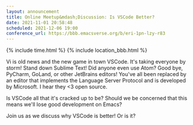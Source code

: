 ```yaml
---
layout: announcement
title: Online Meetup&mdash;Discussion: Is VSCode Better?
date: 2021-11-01 20:58:48
scheduled: 2021-12-06 19:00
conference_url: https://bbb.emacsverse.org/b/eri-1pn-lzy-r83
---
```


{% include time.html %}
{% include location_bbb.html %}

Vi is old news and the new game in town VSCode. It's taking everyone
by storm! Stand down Sublime Text! Did anyone even use Atom? Good bye,
PyCharm, GoLand, or other JetBrains editors! You've all been replaced
by an editor that implements the Language Server Protocol and is
developed by Microsoft. I hear they <3 open source.

Is VSCode all that it's cracked up to be? Should we be concerned that
this means we'll lose good development on Emacs?

Join us as we discuss why VSCode is better! Or is it?
